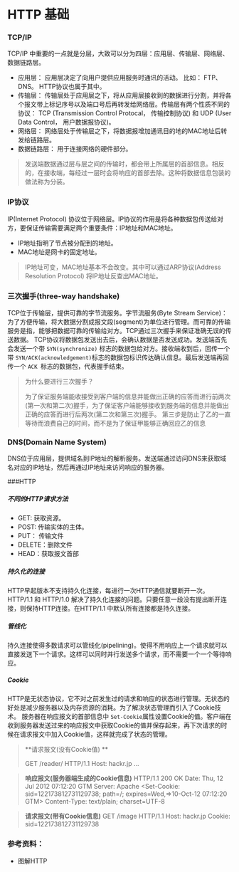 # HTTP 基础

### TCP/IP
TCP/IP 中重要的一点就是分层，大致可以分为四层：应用层、传输层、网络层、数据链路层。
- 应用层： 应用层决定了向用户提供应用服务时通讯的活动。 比如： FTP、DNS。 HTTP协议也属于其中。
- 传输层： 传输层处于应用层之下，将从应用层接收到的数据进行分割，并将各个报文带上标记序号以及端口号后再转发给网络层。传输层有两个性质不同的协议： TCP (Transmission Control Protocal， 传输控制协议) 和 UDP (User Data Control， 用户数据报协议)。
- 网络层： 网络层处于传输层之下，将数据报增加通讯目的地的MAC地址后转发给链路层。
- 数据链路层： 用于连接网络的硬件部分。
> 发送端数据通过层与层之间的传输时，都会带上所属层的首部信息。相反的，在接收端，每经过一层时会将响应的首部去除。这种将数据信息包装的做法称为分装。

### IP协议
IP(Internet Protocol) 协议位于网络层。IP协议的作用是将各种数据包传送给对方，要保证传输需要满足两个重要条件：IP地址和MAC地址。
- IP地址指明了节点被分配到的地址。
- MAC地址是网卡的固定地址。
> IP地址可变，MAC地址基本不会改变。其中可以通过ARP协议(Address Resolution Protocol) 将IP地址反查出MAC地址。



### 三次握手(three-way handshake)
TCP位于传输层，提供可靠的字节流服务。字节流服务(Byte Stream Service)：为了方便传输，将大数据分割成报文段(segment)为单位进行管理。而可靠的传输服务是指，能够把数据可靠的传输给对方。TCP通过三次握手来保证准确无误的传送数据。
TCP协议将数据包发送出去后，会确认数据是否发送成功。发送端首先会发送一个带 `SYN(synchronize)` 标志的数据包给对方。接收端收到后，回传一个带 `SYN/ACK(acknowledgement)`标志的数据包标识传达确认信息。最后发送端再回传一个 `ACK `标志的数据包，代表握手结束。

> 为什么要进行三次握手？
>
> 为了保证服务端能收接受到客户端的信息并能做出正确的应答而进行前两次(第一次和第二次)握手，为了保证客户端能够接收到服务端的信息并能做出正确的应答而进行后两次(第二次和第三次)握手。
> 第三步是防止了乙的一直等待而浪费自己的时间，而不是为了保证甲能够正确回应乙的信息

### DNS(Domain Name System)
DNS位于应用层，提供域名到IP地址的解析服务。发送端通过访问DNS来获取域名对应的IP地址，然后再通过IP地址来访问响应的服务器。

###HTTP
##### 不同的HTTP请求方法

- GET: 获取资源。
- POST: 传输实体的主体。
- PUT： 传输文件
- DELETE：删除文件
- HEAD：获取报文首部

##### 持久化的连接
HTTP早起版本不支持持久化连接，每进行一次HTTP通信就要断开一次。HTTP/1.1 和 HTTP/1.0 解决了持久化连接的问题。只要任意一段没有提出断开连接，则保持HTTP连接。在HTTP/1.1 中默认所有连接都是持久连接。

##### 管线化
持久连接使得多数请求可以管线化(pipelining)。使得不用响应上一个请求就可以直接发送下一个请求。这样可以同时并行发送多个请求，而不需要一个一个等待响应。


##### Cookie
HTTP是无状态协议，它不对之前发生过的请求和响应的状态进行管理。无状态的好处是减少服务器以及内存资源的消耗。为了解决状态管理而引入了Cookie技术。
服务器在响应报文的首部信息中 `Set-Cookie`属性设置Cookie的值。客户端在收到服务器发送过来的响应报文中获取Cookie的值并保存起来，再下次请求的时候在请求报文中加入Cookie值，这样就完成了状态的管理。
> **请求报文(没有Cookie值) **
>
>GET /reader/ HTTP/1.1
>Host: hackr.jp
> ...
> 

> **响应报文(服务器端生成的Cookie信息)**
> HTTP/1.1 200 OK
> Date: Thu, 12 Jul 2012 07:12:20 GTM
> Server: Apache
> <Set-Cookie: sid=122173812731129738; path=/; expires=Wed,=>10-Oct-12 07:12:20 GTM>
> Content-Type: text/plain; charset=UTF-8
> 

> **请求报文(带有Cookie信息)**
> GET /image HTTP/1.1
> Host: hackr.jp
> Cookie: sid=122173812731129738



### 参考资料：
- 图解HTTP


